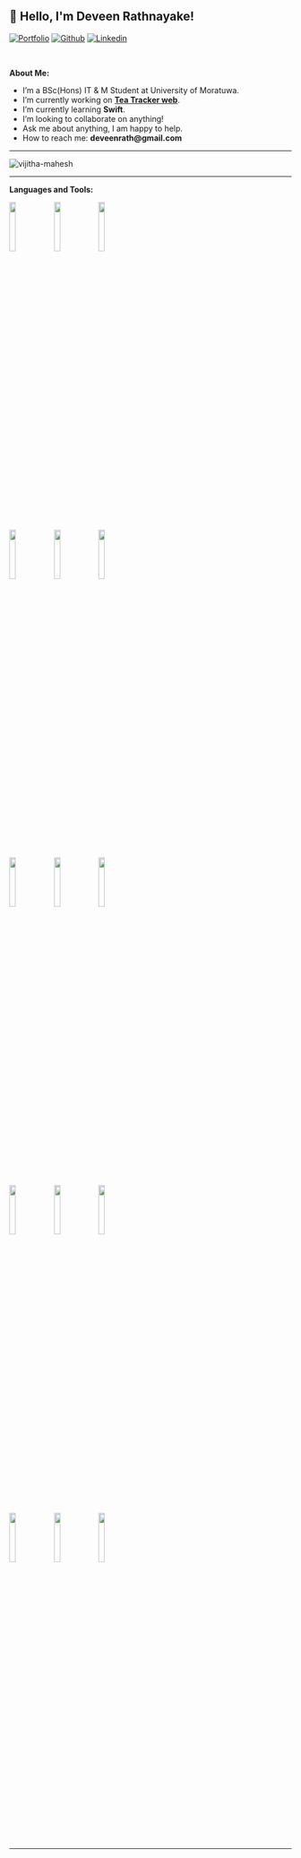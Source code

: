 
<!-- Your title -->
## 👋 Hello, I'm Deveen Rathnayake!

<!-- Your badges
You can use the website to generate badges: https://shields.io/
-->

[![Portfolio](https://img.shields.io/badge/-Portfolio-red?style=flat&logo=appveyor&logoColor=white)](https://deveenrathnayake.me)
[![Github](https://img.shields.io/badge/-Github-000?style=flat&logo=Github&logoColor=white)](https://github.com/devin989)
[![Linkedin](https://img.shields.io/badge/-LinkedIn-blue?style=flat&logo=Linkedin&logoColor=white)](https://www.linkedin.com/in/zjayers/)

&nbsp;

<!-- Talking about you -->
**About Me:**
- I’m a BSc(Hons) IT & M Student at University of Moratuwa.
- I’m currently working on __[Tea Tracker web](https://github.com/TheDataPirates/tea_tracker_web_new)__.
- I’m currently learning __Swift__.
- I’m looking to collaborate on anything!
- Ask me about anything, I am happy to help.
- How to reach me: __deveenrath@gmail.com__

---

<p align="left"> <img src="https://komarev.com/ghpvc/?username=devin989&label=Profile%20views&color=0e75b6&style=flat" alt="vijitha-mahesh" /> </p>

---

**Languages and Tools:**

<p>
  <code><img width="15%" src="https://www.vectorlogo.zone/logos/javascript/javascript-ar21.svg"></code>
  <code><img width="15%" src="https://www.vectorlogo.zone/logos/swift/swift-ar21.svg"></code>
  <code><img width="15%" src="https://www.vectorlogo.zone/logos/flutterio/flutterio-ar21.svg"></code>  
  <br />
  <code><img width="15%" src="https://www.vectorlogo.zone/logos/reactjs/reactjs-ar21.svg"></code>
  <code><img width="15%" src="https://www.vectorlogo.zone/logos/getbootstrap/getbootstrap-ar21.svg"></code>
  <code><img width="15%" src="https://www.vectorlogo.zone/logos/nodejs/nodejs-ar21.svg"></code>
  <br />
  <code><img width="15%" src="https://www.vectorlogo.zone/logos/expressjs/expressjs-ar21.svg"></code>
  <code><img width="15%" src="https://www.vectorlogo.zone/logos/mysql/mysql-ar21.svg"></code>
  <code><img width="15%" src="https://www.vectorlogo.zone/logos/postgresql/postgresql-ar21.svg"></code>
  <br />
  <code><img width="15%" src="https://www.vectorlogo.zone/logos/mongodb/mongodb-ar21.svg"></code>
  <code><img width="15%" src="https://www.vectorlogo.zone/logos/docker/docker-ar21.svg"></code>
  <code><img width="15%" src="https://www.vectorlogo.zone/logos/amazon_aws/amazon_aws-ar21.svg"></code>
  <br />
  <code><img width="15%" src="https://www.vectorlogo.zone/logos/git-scm/git-scm-ar21.svg"></code>
  <code><img width="15%" src="https://www.vectorlogo.zone/logos/npmjs/npmjs-ar21.svg"></code>
  <code><img width="15%" src="https://www.vectorlogo.zone/logos/yarnpkg/yarnpkg-ar21.svg"></code>
</p>


-----
<!---
devin989/devin989 is a ✨ special ✨ repository because its `README.md` (this file) appears on your GitHub profile.
You can click the Preview link to take a look at your changes.
--->
